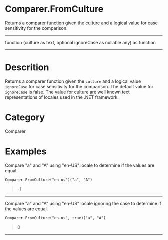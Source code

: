 ﻿# Comparer.FromCulture
Returns a comparer function given the culture and a logical value for case sensitivity for the comparison.
***
function (culture as text, optional ignoreCase as nullable any) as function
***
# Descrition 
Returns a comparer function given the <code>culture</code> and a logical value <code>ignoreCase</code> for case sensitivity for the comparison. The default value for <code>ignoreCase</code> is false. The value for culture are well known text representations of locales used in the .NET framework.
# Category 
Comparer
# Examples 
Compare "a" and "A" using "en-US" locale to determine if the values are equal.
```
Comparer.FromCulture("en-us")("a", "A")
```
> -1
***
Compare "a" and "A" using "en-US" locale ignoring the case to determine if the values are equal.
```
Comparer.FromCulture("en-us", true)("a", "A")
```
> 0
***
